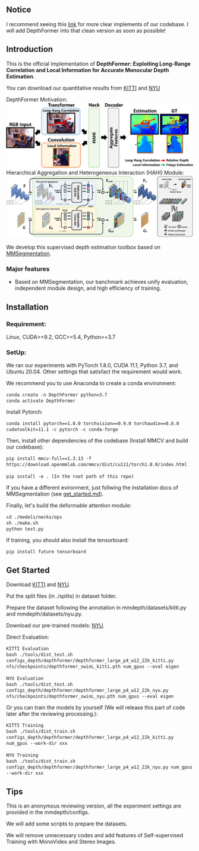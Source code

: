 ## Notice

I recommend seeing this [link](https://github.com/zhyever/Monocular-Depth-Estimation-Toolbox) for more clear implements of our codebase. I will add DepthFormer into that clean version as soon as possible!

## Introduction


This is the official implementation of **DepthFormer: Exploiting Long-Range Correlation and Local Information for Accurate Monocular Depth Estimation**.

You can download our quantitative results from [KITTI](https://drive.google.com/file/d/1N1H12Wj4HrDT0b4TCGwNzsQ8BsK6mtOD/view?usp=sharing) and [NYU](https://drive.google.com/file/d/1N1H12Wj4HrDT0b4TCGwNzsQ8BsK6mtOD/view?usp=sharing)

DepthFormer Motivation:
![demo image](resources/teaser_v2.png)
Hierarchical Aggregation and Heterogeneous Interaction (HAHI) Module:
![demo image](resources/HAHI_v4.png)

We develop this supervised depth estimation toolbox based on [MMSegmentation](https://github.com/open-mmlab/mmsegmentation).

### Major features

- Based on MMSegmentation, our banchmark achieves unify evaluation, independent module design, and high efficiency of training. 

## Installation

### Requirement:
Linux, CUDA>=9.2, GCC>=5.4, Python>=3.7

### SetUp:
We ran our experiments with PyTorch 1.8.0, CUDA 11.1, Python 3.7, and Ubuntu 20.04. Other settings that satisfact the requirement would work.

We recommend you to use Anaconda to create a conda environment:

```shell
conda create -n DepthFormer python=3.7
conda activate DepthFormer
```

Install Pytorch:
```shell
conda install pytorch==1.8.0 torchvision==0.9.0 torchaudio==0.8.0 cudatoolkit=11.1 -c pytorch -c conda-forge
```

Then, install other dependencies of the codebase (Install MMCV and build our codebase):
```shell
pip install mmcv-full==1.3.13 -f https://download.openmmlab.com/mmcv/dist/cu111/torch1.8.0/index.html

pip install -e . (In the root path of this repo)
```
If you have a different evironment, just follwing the installation docs of MMSegmentation (see [get_started.md](docs/get_started.md)).

Finally, let's build the deformable attention module:
```shell
cd ./models/necks/ops
sh ./make.sh
python test.py
```

If training, you should also install the tensorboard:
```shell
pip install future tensorboard
```

## Get Started
Download [KITTI](http://www.cvlibs.net/datasets/kitti/eval_depth.php?benchmark=depth_prediction) and [NYU](https://github.com/cogaplex-bts/bts/tree/master/pytorch).

Put the split files (in ./splits) in dataset folder.

Prepare the dataset following the annotation in mmdepth/datasets/kitti.py and mmdepth/datasets/nyu.py.

Download our pre-trained models: [NYU](https://drive.google.com/file/d/18nrWkj19ORnJqJdylAsE2tx1BEEzuMCm/view?usp=sharing).

<!-- [KITTI](https://drive.google.com/file/d/1I3z8zuDdEjrI1eP34xKVDAnGqbnTdPRi/view?usp=sharing) -->

Direct Evaluation:
```shell
KITTI Evaluation
bash ./tools/dist_test.sh configs_depth/depthformer/depthformer_large_p4_w12_22k_kitti.py nfs/checkpoints/depthformer_swinL_kitti.pth num_gpus --eval eigen

NYU Evaluation
bash ./tools/dist_test.sh configs_depth/depthformer/depthformer_large_p4_w12_22k_nyu.py nfs/checkpoints/depthformer_swinL_nyu.pth num_gpus --eval eigen
```

Or you can train the models by yourself (We will release this part of code later after the reviewing processing.):
```shell
KITTI Training
bash ./tools/dist_train.sh configs_depth/depthformer/depthformer_large_p4_w12_22k_kitti.py num_gpus --work-dir xxx

NYU Training
bash ./tools/dist_train.sh configs_depth/depthformer/depthformer_large_p4_w12_22k_nyu.py num_gpus --work-dir xxx
```

## Tips
This is an anonymous reviewing version, all the experiment settings are provided in the mmdepth/configs.

We will add some scripts to prepare the datasets.

We will remove unnecessary codes and add features of Self-supervised Training with MonoVideo and Stereo Images.
